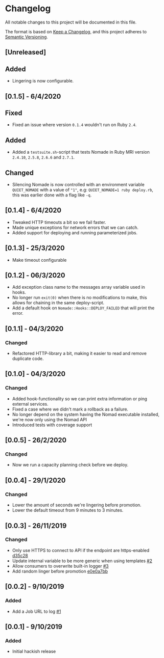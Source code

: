 # Changelog
All notable changes to this project will be documented in this file.

The format is based on [Keep a Changelog](https://keepachangelog.com/en/1.0.0/),
and this project adheres to [Semantic Versioning](https://semver.org/spec/v2.0.0.html).

## [Unreleased]

## Added
- Lingering is now configurable.

## [0.1.5] - 6/4/2020

## Fixed
- Fixed an issue where version `0.1.4` wouldn't run on Ruby `2.4`.

## Added
- Added a `testsuite.sh`-script that tests Nomade in Ruby MRI version `2.4.10`, `2.5.8`, `2.6.6` and `2.7.1`.

## Changed
- Silencing Nomade is now controlled with an environment variable `QUIET_NOMADE` with a value of `"1"`, e.g: `QUIET_NOMADE=1 ruby deploy.rb`, this was earlier done with a flag like `-q`.

## [0.1.4] - 6/4/2020
- Tweaked HTTP timeouts a bit so we fail faster.
- Made unique exceptions for network errors that we can catch.
- Added support for deploying and running parameterized jobs.

## [0.1.3] - 25/3/2020
- Make timeout configurable

## [0.1.2] - 06/3/2020
- Add exception class name to the messages array variable used in hooks.
- No longer run `exit(0)` when there is no modifications to make, this allows for chaining in the same deploy-script.
- Add a default hook on `Nomade::Hooks::DEPLOY_FAILED` that will print the error.

## [0.1.1] - 04/3/2020

### Changed
- Refactored HTTP-library a bit, making it easier to read and remove duplicate code.

## [0.1.0] - 04/3/2020

### Changed
- Added hook-functionality so we can print extra information or ping external services.
- Fixed a case where we didn't mark a rollback as a failure.
- No longer depend on the system having the Nomad executable installed, we're now only using the Nomad API
- Introduced tests with coverage support

## [0.0.5] - 26/2/2020

### Changed
- Now we run a capacity planning check before we deploy.

## [0.0.4] - 29/1/2020

### Changed
- Lower the amount of seconds we're lingering before promotion.
- Lower the default timeout from 9 minutes to 3 minutes.

## [0.0.3] - 26/11/2019

### Changed
- Only use HTTPS to connect to API if the endpoint are https-enabled [d35c28](https://github.com/kaspergrubbe/nomade/commit/d35c287026a57c8bafb286e7cc0f8d6c3f6db515)
- Update internal variable to be more generic when using templates [#2](https://github.com/kaspergrubbe/nomade/pull/2)
- Allow consumers to overwrite built-in logger [#3](https://github.com/kaspergrubbe/nomade/pull/3)
- Add random linger before promotion [e0e0a7bb](https://github.com/kaspergrubbe/nomade/commit/e0e0a7bbd6521f6d65da31db87bd4b447e65b7f1)

## [0.0.2] - 9/10/2019

### Added
- Add a Job URL to log [#1](https://github.com/kaspergrubbe/nomade/pull/1)

## [0.0.1] - 9/10/2019

### Added
- Initial hackish release

